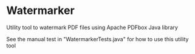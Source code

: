 # Watermarker

Utility tool to watermark PDF files using Apache PDFbox Java library

See the manual test in "WatermarkerTests.java" for how to use this utility tool


